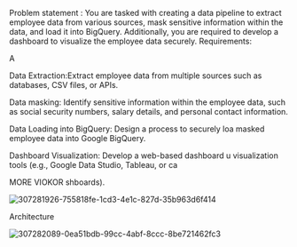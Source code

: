 Problem statement :
You are tasked with creating a data pipeline to extract employee data from various sources, mask sensitive information within the data, and load it into BigQuery. Additionally, you are required to develop a dashboard to visualize the employee data securely.
Requirements:

A

Data Extraction:Extract employee data from multiple sources such as databases, CSV files, or APIs.

Data masking: Identify sensitive information within the employee data, such as social security numbers, salary details, and personal contact information.

Data Loading into BigQuery: Design a process to securely loa masked employee data into Google BigQuery.

Dashboard Visualization: Develop a web-based dashboard u visualization tools (e.g., Google Data Studio, Tableau, or ca

MORE VIOKOR shboards).

![307281926-755818fe-1cd3-4e1c-827d-35b963d6f414](https://github.com/user-attachments/assets/d0463ea1-63e5-4464-aa3c-14091820d42c)


Architecture




![307282089-0ea51bdb-99cc-4abf-8ccc-8be721462fc3](https://github.com/user-attachments/assets/aadd93ba-1c05-420a-90b2-92bbe8f93703)
